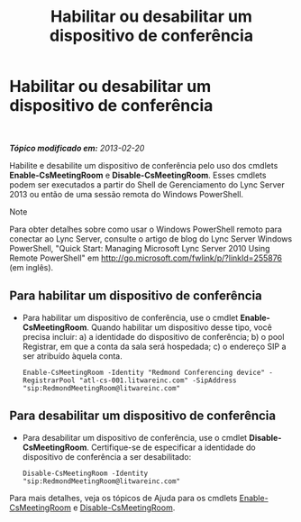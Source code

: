 ﻿---
title: Habilitar ou desabilitar um dispositivo de conferência
TOCTitle: Habilitar ou desabilitar um dispositivo de conferência
ms:assetid: d5140e38-d015-4706-9bde-cf2fa748c36b
ms:mtpsurl: https://technet.microsoft.com/pt-br/library/JJ994070(v=OCS.15)
ms:contentKeyID: 52057731
ms.date: 05/19/2016
mtps_version: v=OCS.15
ms.translationtype: HT
---

# Habilitar ou desabilitar um dispositivo de conferência

 

_**Tópico modificado em:** 2013-02-20_

Habilite e desabilite um dispositivo de conferência pelo uso dos cmdlets **Enable-CsMeetingRoom** e **Disable-CsMeetingRoom**. Esses cmdlets podem ser executados a partir do Shell de Gerenciamento do Lync Server 2013 ou então de uma sessão remota do Windows PowerShell.

> [!note]  
> Para obter detalhes sobre como usar o Windows PowerShell remoto para conectar ao Lync Server, consulte o artigo de blog do Lync Server Windows PowerShell, &quot;Quick Start: Managing Microsoft Lync Server 2010 Using Remote PowerShell&quot; em <a href="http://go.microsoft.com/fwlink/p/?linkid=255876">http://go.microsoft.com/fwlink/p/?linkId=255876 (em inglês)</a>.


## Para habilitar um dispositivo de conferência

  - Para habilitar um dispositivo de conferência, use o cmdlet **Enable-CsMeetingRoom**. Quando habilitar um dispositivo desse tipo, você precisa incluir: a) a identidade do dispositivo de conferência; b) o pool Registrar, em que a conta da sala será hospedada; c) o endereço SIP a ser atribuído àquela conta.
    
        Enable-CsMeetingRoom -Identity "Redmond Conferencing device" -RegistrarPool "atl-cs-001.litwareinc.com" -SipAddress "sip:RedmondMeetingRoom@litwareinc.com"

## Para desabilitar um dispositivo de conferência

  - Para desabilitar um dispositivo de conferência, use o cmdlet **Disable-CsMeetingRoom**. Certifique-se de especificar a identidade do dispositivo de conferência a ser desabilitado:
    
        Disable-CsMeetingRoom -Identity "sip:RedmondMeetingRoom@litwareinc.com"

Para mais detalhes, veja os tópicos de Ajuda para os cmdlets [Enable-CsMeetingRoom](https://docs.microsoft.com/en-us/powershell/module/skype/Enable-CsMeetingRoom) e [Disable-CsMeetingRoom](https://docs.microsoft.com/en-us/powershell/module/skype/Disable-CsMeetingRoom).


